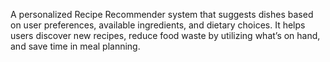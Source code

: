 A personalized Recipe Recommender system that suggests dishes based on user preferences, available ingredients, and dietary choices. It helps users discover new recipes, reduce food waste by utilizing what’s on hand, and save time in meal planning.

